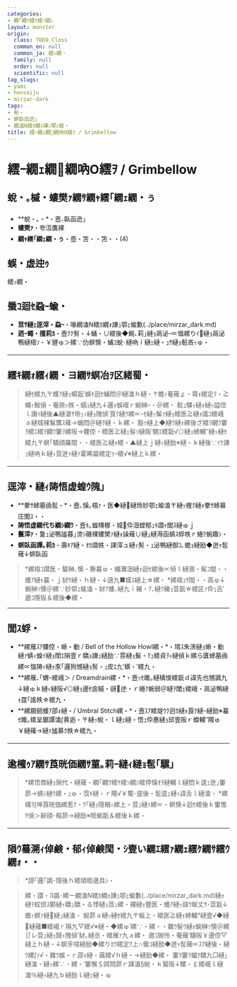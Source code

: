 ```yaml
---
categories:
- 繝｢繝ｳ繧ｹ繧ｿ繝ｼ
layout: monster
origin:
  class: TODO_Class
  common_en: null
  common_ja: 繧ｯ繝・
  family: null
  order: null
  scientific: null
tag_slugs:
- yami
- henseiju
- mirzar-dark
tags:
- 髣・
- 螟臥函迯｣
- 繝溘Ν繧ｶ繝ｫ譁ｭ鄂ｪ蝓・
title: 繧ｰ繝ｪ繝繝吶Ο繧ｦ / Grimbellow
---
```


# 繧ｰ繝ｪ繝繝吶Ο繧ｦ / Grimbellow

## 蛻・｡槭・螻樊ｧ繝ｻ繝ｬ繧｢繝ｪ繝・ぅ

* **蛻・｡・*・壼､臥函迯｣
* **螻樊ｧ**・夸沍鷹裸
* **繝ｬ繧｢繝ｪ繝・ぅ**・壺・笘・・笘・・(4)

## 蜈・虚迚ｩ
繧ｯ繝・

## 蜃ｺ迴ｾ蝨ｰ蝓・

* **荳ｻ縺ｪ逕滓・蝨ｰ**・喙繝溘Ν繧ｶ繝ｫ譁ｭ鄂ｪ蝓歉(../place/mirzar_dark.md)
* **迺ｰ蠅・擅莉ｶ**・壼ｸｸ髣・↓蛹・∪繧後◆蜿､莉｣縺ｮ鬲泌ｰ∝慍縲りｲ縺ｮ鬲泌鴨縺梧ｿ・￥貍ゅ＞縲∵仂螟懊・蛹ｺ蛻･縺吶ｉ縺ｪ縺・ｭｻ縺ｮ髱吝ｯゅ・

---

## 繧ｷ繝ｫ繧ｨ繝・ヨ繝ｻ螟冶ｦ区緒蜀・

> 縺ｾ繧九〒蠖ｱ縺ｮ蝪翫′蜈ｷ迴ｾ蛹悶＠縺溘ｈ縺・↑蟾ｨ菴薙ょ・霄ｫ繧定ｦ・≧蠅ｨ鮟偵・菴捺ｯ帙・蠕ｮ縺九↓邏ｫ蜈峨ｒ蜿榊ｰ・＠縲・
> 鬆ｭ驛ｨ縺ｫ縺ｯ謚倥ｌ譖ｲ縺後▲縺滄ｻ帝ｪｨ縺ｮ隗偵′莨ｸ縺ｳ縲∝ｰｾ縺ｯ髴ｧ縺ｮ繧医≧縺ｫ謠ｺ繧峨ａ縺城裸髴贋ｽ薙→蛹悶＠縺ｦ縺・ｋ縲・
> 豁ｩ縺上◆縺ｳ縺ｫ縲後ざ繧ｦ繝ｳ窶ｦ繧ｴ繧ｦ繝ｳ窶ｦ縲阪→髏倥・繧医≧縺ｪ髻ｿ縺阪′魑ｴ繧翫√◎縺ｮ蜍輔″縺ｯ縺ｾ繧九〒螟｢驕顔羅閠・・繧医≧縺ｫ繧・▲縺上ｊ縺ｨ縺励※縺・ｋ縺後∵ｲｹ譁ｭ縺吶ｋ縺ｨ荳迸ｬ縺ｧ霍晞屬繧定ｩｰ繧√※縺上ｋ縲・

---

## 逕滓・縺ｨ陦悟虚蝗ｳ隗｣

* **豢ｻ蜍墓凾髢・*・壼､懆｡梧ｧ・医◆縺縺玲妙鄂ｪ蝓溘〒縺ｯ蟶ｸ縺ｫ豢ｻ蜍募庄閭ｽ・・
* **陦悟虚繝代ち繝ｼ繝ｳ**・壼ｷ｡蝗槫梛・城伜沺螳郁ｭｷ譛ｬ閭ｽ縺ゅｊ
* **鬟滓ｧ**・夐ｭ泌鴨謐暮｣滂ｼ磯裸螻樊ｧ縺ｫ譟薙∪縺｣縺溽函蜻ｽ蜉帙ｒ蜷ｸ蜿趣ｼ・
* **螟臥函譚｡莉ｶ**・壽ｷｱ縺・ｵｶ譛帙・諢滓ュ縺ｨ髣・ｭ泌鴨縺御ｺ､蟾ｮ縺励◆迸ｬ髢薙↓螟臥函

> *縲梧ｺ譛医・蜑榊､懊・撕蟇ゅ・蠅灘沺縺ｫ迴ｾ繧後∝偵ｌ縺溷・髯ｺ閠・・蠖ｱ縺ｫ蟇・ｊ豺ｻ縺・ｈ縺・↓遶九■蟆ｽ縺上☆縲・
> *縲梧ｭｻ閠・・鬲ゅ↓蜿榊ｿ懊＠縲∵妙鄂ｪ蝓溘・豺ｱ螻､縺九ｉ豬・ｱ､縺ｸ豬ｮ荳翫☆繧区ｧ伜ｭ舌′遒ｺ隱阪＆繧後◆縲・

---

## 閭ｽ蜉・

* **縲雁ｽｱ髏倥・蜥・動 / Bell of the Hollow Howl縲・*・壻ｽ朱浹縺ｮ蜥・動縺ｧ蜻ｨ蝗ｲ縺ｮ閨ｴ隕壹ｒ驕ｮ譁ｭ縺励∵雰縺ｮ髮・ｸｭ繧貞ｦｨ縺偵ｋ縲ら匱蜍墓凾縲∝慍陦ｨ縺ｫ豕｢邏狗憾縺ｮ髣・ｭ皮ｴ九′蠎・′繧九・
* **縲雁､｢蝟ｰ繧峨＞ / Dreamdrain縲・*・壼ｯｾ雎｡縺檎悛繧翫ｄ諱先也憾諷九↓縺ゅｋ縺ｨ縺阪√◎縺ｮ邊ｾ逾槭・谺迚・ｒ蜷ｸ蜿弱＠縺ｦ閾ｪ繧峨・鬲泌鴨縺ｫ霆｢謠帙☆繧九・
* **縲願劒蠖ｱ邵ｫ縺・/ Umbral Stitch縲・*・壼ｽｱ繧堤ｳｸ迥ｶ縺ｫ莨ｸ縺ｰ縺励※蟇ｾ雎｡繧呈鋸譚溘∫黄逅・〒縺ｯ蛻・ｌ縺ｪ縺・悟ｭ伜惠縺ｮ邱壹阪ｒ蠑輔″陬ゅ￥縺薙→縺ｧ謐慕ｸ帙☆繧九・

---

## 逾櫁ｩｱ繝ｻ莨晄価繝ｻ菫｡莉ｰ縺ｨ縺ｮ髢｢騾｣

> *縲悟商縺ｮ豌代・縺薙・繝｢繝ｳ繧ｹ繧ｿ繝ｼ繧停懆ｵｦ縺輔ｌ縺悶ｋ逡ｪ迯｣窶昴→蜻ｼ縺ｳ縲・ｭゅ・霑ｷ縺・ｒ陬√￥蜀･逡後・髢逡ｪ縺ｨ諱舌ｌ縺溘・
> *縲檎ｦ∫坤莨晄価縲惹ｸ・ｳ｢縺ｮ隱楢ｨ縲上・荳ｭ縺ｧ縲∝・螟懊↓迴ｾ繧後ｋ窶憺ｻ偵＞辭顔･樞昴→縺励※險蜿翫＆繧後ｋ縲・

---

## 隕ｳ蟇溯ｨ倬鹸・郁ｨ倬鹸閠・ｼ壹い繝ｴ繧ｧ繝ｪ繧ｹ繝ｻ繧ｳ繝ｫ・・

> *謗｢邏｢譌･隱後ｈ繧頑栢邊具ｼ・

> 縲・譛・3譌･縲ー繝溘Ν繧ｶ繝ｫ譁ｭ鄂ｪ蝓歉(../place/mirzar_dark.md)縺ｫ縺ｦ蛟倶ｽ鄭縺ｨ驕ｭ驕・る悸縺ｮ荳ｭ縲・裸縺ｫ豐医・蠖ｱ縺ｯ諠ｳ蜒丈ｻ･荳翫↓蟾ｨ螟ｧ縺縺｣縺溘・
> 蛻昴ａ縺ｯ縺ｾ繧九〒蜒上・繧医≧縺ｫ蜍輔°縺壹√◆縺縺薙■繧峨ｒ隕九▽繧√※縺・◆縲ゅ′縲∵・縲・・雜ｳ髻ｳ縺ｫ蜿榊ｿ懊＠縲∬レ荳ｭ縺ｮ鬪ｨ隗偵′豺｡縺丞・繧雁ｧ九ａ縲・
> 遨ｺ豌怜・菴薙′驥阪￥邊倥▽縺上ｈ縺・↓螟牙喧縺励◆縲りｶｳ繧定ｸ上∩蜃ｺ縺励◆迸ｬ髢薙∝ｽｱ縺後・縺ｳ縲∫ｧ√・雜ｳ蜈・ｒ邵ｫ縺・蕗繧√ｈ縺・→縺励◆縲・
> 窶ｦ窶ｦ蟷ｸ驕九□縺｣縺溘・縺ｯ縲∵・縲・′窶懈＄諤問昴ｒ諢溘§蛻・ｋ蜑阪↓騾・￡繧峨ｌ縺溘％縺ｨ縺九ｂ縺励ｌ縺ｪ縺・ゅ